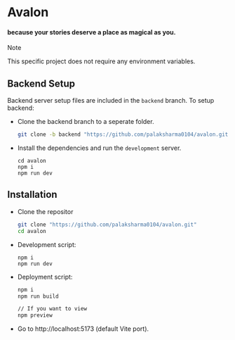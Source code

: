 # Avalon
#### because your stories deserve a place as magical as you.

> [!NOTE]
> This specific project does not require any environment variables.


## Backend Setup
Backend server setup files are included in the `backend` branch. 
To setup backend:
- Clone the backend branch to a seperate folder.
  ```bash
  git clone -b backend "https://github.com/palaksharma0104/avalon.git"
  ```

- Install the dependencies and run the `development` server.
  ```node
  cd avalon
  npm i
  npm run dev
  ```
  

## Installation

- Clone the repositor
  ```bash
  git clone "https://github.com/palaksharma0104/avalon.git"
  cd avalon
  ```

- Development script:
  ```node
  npm i
  npm run dev
  ```


- Deployment script:

  ```bash
  npm i
  npm run build

  // If you want to view
  npm preview
  ```

- Go to http://localhost:5173 (default Vite port).

